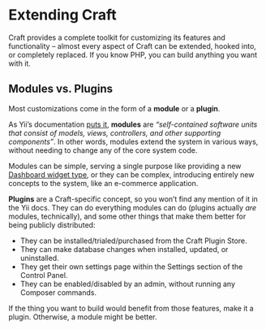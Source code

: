 # Extending Craft

Craft provides a complete toolkit for customizing its features and functionality – almost every aspect of Craft can be extended, hooked into, or completely replaced. If you know PHP, you can build anything you want with it.

## Modules vs. Plugins

Most customizations come in the form of a **module** or a **plugin**.

As Yii’s documentation [puts it](https://www.yiiframework.com/doc/guide/2.0/en/structure-modules), **modules** are *“self-contained software units that consist of models, views, controllers, and other supporting components”*. In other words, modules extend the system in various ways, without needing to change any of the core system code.

Modules can be simple, serving a single purpose like providing a new [Dashboard widget type](widget-types.md), or they can be complex, introducing entirely new concepts to the system, like an e-commerce application.

**Plugins** are a Craft-specific concept, so you won’t find any mention of it in the Yii docs. They can do everything modules can do (plugins actually *are* modules, technically), and some other things that make them better for being publicly distributed:

- They can be installed/trialed/purchased from the Craft Plugin Store.
- They can make database changes when installed, updated, or uninstalled.
- They get their own settings page within the Settings section of the Control Panel.
- They can be enabled/disabled by an admin, without running any Composer commands.

If the thing you want to build would benefit from those features, make it a plugin. Otherwise, a module might be better.

